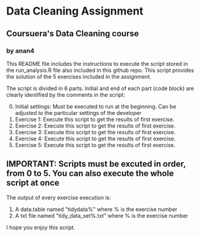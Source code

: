 # Data Cleaning Assignment
## Coursuera's Data Cleaning course
### by anan4



This README file includes the instructions to execute the script stored in the run_analysis.R file also included in this github repo. This script provides the solution of the 5 exercises included in the assignment.

The script is divided in 6 parts. Initial and end of each part (code block) are clearly identified by the comments in the script:

0. Initial settings: Must be executed to run at the beginning. Can be adjusted to the particular settings of the developer
1. Exercise 1: Execute this script to get the results of first exercise.
2. Exercise 2: Execute this script to get the results of first exercise.
3. Exercise 3: Execute this script to get the results of first exercise.
4. Exercise 4: Execute this script to get the results of first exercise.
5. Exercise 5: Execute this script to get the results of first exercise.

## IMPORTANT: Scripts must be excuted in order, from 0 to 5. You can also execute the whole script at once

The output of every exercise execution is:
1.  A data.table named "tidydata%" where % is the exercise number 
2.  A txt file named "tidy_data_set%.txt" where % is the exercise number

I hope you enjoy this script.
